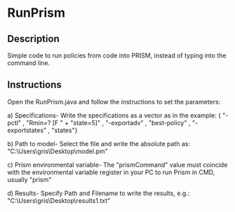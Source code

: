 # RunPrism

## Description
Simple code to run policies from code into PRISM, instead of typing into the command line.

## Instructions
Open the RunPrism.java and follow the instructions to set the parameters:
 
a) Specifications-	Write the specifications as a vector as in the example: { "-pctl" , "Rmin=? [F " + "state=5]" , "-exportadv" , "best-policy" , "-exportstates" , "states"}

b) Path to model-	Select the file and write the absolute path as: "C:\\Users\\gris\\Desktop\\model.pm"

c) Prism environmental variable-	The "prismCommand" value must coincide with the environmental variable register in your PC to run Prism in CMD, usually "prism"

d) Results-	Specify Path and Filename to write the results, e.g.: "C:\\Users\\gris\\Desktop\\results1.txt"


		
